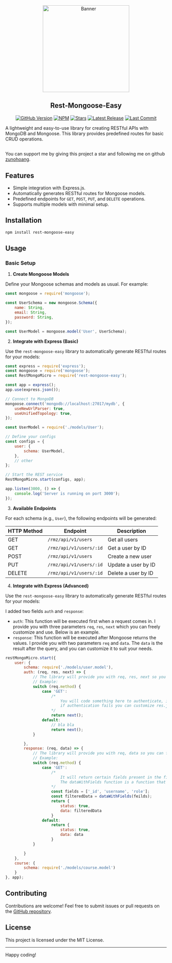 <div align="center">
  <img src="https://zunohoang.github.io/rest-mongoose-easy/logo.webp" width="270" height="270" alt="Banner"/>
  <h2> Rest-Mongoose-Easy</h2>

[![GitHub Version](https://img.shields.io/badge/GITHUB-GITHUB.COM%2FZUNOHOANG%2FREST--MONGOOSE--EASY-success?style=for-the-badge&logo=github)](https://github.com/zunohoang/rest-mongoose-easy)
[![NPM](https://img.shields.io/badge/NPM-rest--mongoose--easy-red?style=for-the-badge&logo=npm)](https://www.npmjs.com/package/rest-mongoose-easy)
[![Stars](https://img.shields.io/github/stars/zunohoang/rest-mongoose-easy?style=for-the-badge&logo=github)](https://github.com/zunohoang/rest-mongoose-easy/stargazers)
[![Latest Release](https://img.shields.io/github/v/release/zunohoang/rest-mongoose-easy?style=for-the-badge)](https://github.com/zunohoang/rest-mongoose-easy/releases)
[![Last Commit](https://img.shields.io/github/last-commit/zunohoang/rest-mongoose-easy?style=for-the-badge)](https://github.com/zunohoang/rest-mongoose-easy/commits)


</div>

A lightweight and easy-to-use library for creating RESTful APIs with MongoDB and Mongoose. This library provides predefined routes for basic CRUD operations.

##

You can support me by giving this project a star and following me on github [zunohoang](https://github.com/zunohoang).

## Features

- Simple integration with Express.js.
- Automatically generates RESTful routes for Mongoose models.
- Predefined endpoints for `GET`, `POST`, `PUT`, and `DELETE` operations.
- Supports multiple models with minimal setup.

## Installation

```bash
npm install rest-mongoose-easy
```

## Usage

### Basic Setup

1. **Create Mongoose Models**

Define your Mongoose schemas and models as usual. For example:

```javascript
const mongoose = require('mongoose');

const UserSchema = new mongoose.Schema({
    name: String,
    email: String,
    password: String,
});

const UserModel = mongoose.model('User', UserSchema);
```

2. **Integrate with Express (Basic)**

Use the `rest-mongoose-easy` library to automatically generate RESTful routes for your models:

```javascript
const express = require('express');
const mongoose = require('mongoose');
const RestMongoMicro = require('rest-mongoose-easy');

const app = express();
app.use(express.json());

// Connect to MongoDB
mongoose.connect('mongodb://localhost:27017/mydb', {
    useNewUrlParser: true,
    useUnifiedTopology: true,
});

const UserModel = require('./models/User');

// Define your configs
const configs = {
    user: {
        schema: UserModel,
    },
    // other
};

// Start the REST service
RestMongoMicro.start(configs, app);

app.listen(3000, () => {
    console.log('Server is running on port 3000');
});
```

3. **Available Endpoints**

For each schema (e.g., `User`), the following endpoints will be generated:

| HTTP Method | Endpoint                | Description         |
|-------------|-------------------------|---------------------|
| GET         | `/rmz/api/v1/users`    | Get all users       |
| GET         | `/rmz/api/v1/users/:id`| Get a user by ID    |
| POST        | `/rmz/api/v1/users`    | Create a new user   |
| PUT         | `/rmz/api/v1/users/:id`| Update a user by ID |
| DELETE      | `/rmz/api/v1/users/:id`    | Delete a user by ID |

4. **Integrate with Express (Advanced)**

Use the `rest-mongoose-easy` library to automatically generate RESTful routes for your models:

I added two fields `auth` and `response`:
- `auth`: This function will be executed first when a request comes in. I provide you with three parameters `req`, `res`, `next` which you can freely customize and use. Below is an example.
- `response`: This function will be executed after Mongoose returns the values. I provide you with two parameters `req` and `data`. The `data` is the result after the query, and you can customize it to suit your needs.

```javascript
restMongoMicro.start({
    user: {
        schema: require('./models/user.model'),
        auth: (req, res, next) => {
            // The library will provide you with req, res, next so you can freely customize...
            // Example:
            switch (req.method) {
                case 'GET':
                    /*
                        You will code something here to authenticate, if authentication is successful then call next();
                        if authentication fails you can customize res.json("error") for example
                    */
                    return next();
                default:
                    // bla bla
                    return next();
            }

        },
        response: (req, data) => {
            // The library will provide you with req, data so you can freely customize...
            // Example:
            switch (req.method) {
                case 'GET':
                    /*
                        It will return certain fields present in the fields array from the data
                        The dataWithFields function is a function that you have to code yourself, I am just writing pseudo-code
                    */
                    const fields = ['_id', 'username', 'role'];
                    const filteredData = dataWithFields(feilds);
                    return {
                        status: true,
                        data: filteredData
                    }
                default:
                    return {
                        status: true,
                        data: data
                    }
            }

        }
    },
    course: {
        schema: require('./models/course.model')
    }
}, app);
```

## Contributing

Contributions are welcome! Feel free to submit issues or pull requests on the [GitHub repository](https://github.com/zunohoang/rest-mongoose-easy).

## License

This project is licensed under the MIT License.

---

Happy coding!
